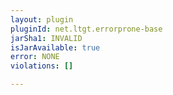 ```yaml
---
layout: plugin
pluginId: net.ltgt.errorprone-base
jarSha1: INVALID
isJarAvailable: true
error: NONE
violations: []

---
```

